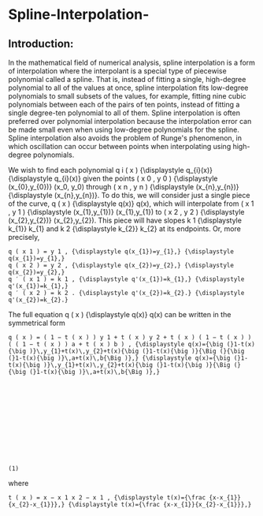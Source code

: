 # Spline-Interpolation-
## Introduction:

In the mathematical field of numerical analysis, spline interpolation is a form of interpolation where the interpolant is a special 
type of piecewise polynomial called a spline. That is, instead of fitting a single, high-degree polynomial to all of the values at once, 
spline interpolation fits low-degree polynomials to small subsets of the values, for example, fitting nine cubic polynomials between each 
of the pairs of ten points, instead of fitting a single degree-ten polynomial to all of them. Spline interpolation is often preferred over 
polynomial interpolation because the interpolation error can be made small even when using low-degree polynomials for the spline.
Spline interpolation also avoids the problem of Runge's phenomenon, in which oscillation can occur between points when interpolating using 
high-degree polynomials. 


We wish to find each polynomial q i ( x ) {\displaystyle q_{i}(x)} {\displaystyle q_{i}(x)} given the points ( x 0 , y 0 ) {\displaystyle (x_{0},y_{0})} (x_0, y_0) through ( x n , y n ) {\displaystyle (x_{n},y_{n})} {\displaystyle (x_{n},y_{n})}. To do this, we will consider just a single piece of the curve, q ( x ) {\displaystyle q(x)} q(x), which will interpolate from ( x 1 , y 1 ) {\displaystyle (x_{1},y_{1})} (x_{1},y_{1}) to ( x 2 , y 2 ) {\displaystyle (x_{2},y_{2})} (x_{2},y_{2}). This piece will have slopes k 1 {\displaystyle k_{1}} k_{1} and k 2 {\displaystyle k_{2}} k_{2} at its endpoints. Or, more precisely,

    q ( x 1 ) = y 1 , {\displaystyle q(x_{1})=y_{1},} {\displaystyle q(x_{1})=y_{1},}
    q ( x 2 ) = y 2 , {\displaystyle q(x_{2})=y_{2},} {\displaystyle q(x_{2})=y_{2},}
    q ′ ( x 1 ) = k 1 , {\displaystyle q'(x_{1})=k_{1},} {\displaystyle q'(x_{1})=k_{1},}
    q ′ ( x 2 ) = k 2 . {\displaystyle q'(x_{2})=k_{2}.} {\displaystyle q'(x_{2})=k_{2}.}

The full equation q ( x ) {\displaystyle q(x)} q(x) can be written in the symmetrical form

    q ( x ) = ( 1 − t ( x ) ) y 1 + t ( x ) y 2 + t ( x ) ( 1 − t ( x ) ) ( ( 1 − t ( x ) ) a + t ( x ) b ) , {\displaystyle q(x)={\big (}1-t(x){\big )}\,y_{1}+t(x)\,y_{2}+t(x){\big (}1-t(x){\big )}{\Big (}{\big (}1-t(x){\big )}\,a+t(x)\,b{\Big )},} {\displaystyle q(x)={\big (}1-t(x){\big )}\,y_{1}+t(x)\,y_{2}+t(x){\big (}1-t(x){\big )}{\Big (}{\big (}1-t(x){\big )}\,a+t(x)\,b{\Big )},}
    	

     
    	

     
    	

     

     
    	

    (1)

where

    t ( x ) = x − x 1 x 2 − x 1 , {\displaystyle t(x)={\frac {x-x_{1}}{x_{2}-x_{1}}},} {\displaystyle t(x)={\frac {x-x_{1}}{x_{2}-x_{1}}},}
    	

     
    	

     
    	

     

     
